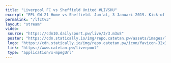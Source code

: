 ```yaml
---
title: "Liverpool FC vs Sheffield United #LIVSHU"
excerpt: "EPL GW 21 Home vs Sheffield. Jum'at, 3 Januari 2019. Kick-off 03:00 WIB"
permalink: "/lfctv3"
layout: "stream"
video:
 source: "https://cdn10.dailysport.pw/live/3/3.m3u8"
 poster: "https://cdn.statically.io/img/repo.catetan.pw/assets/images/livwol.jpg?filter=grayscale&width=720&quality=80&format=webp"
 logo: "https://cdn.statically.io/img/repo.catetan.pw/icon/favicon-32x32.png"
 link: "https://www.catetan.pw/liverpool"
 type: "application/x-mpegUrl"
---
```

